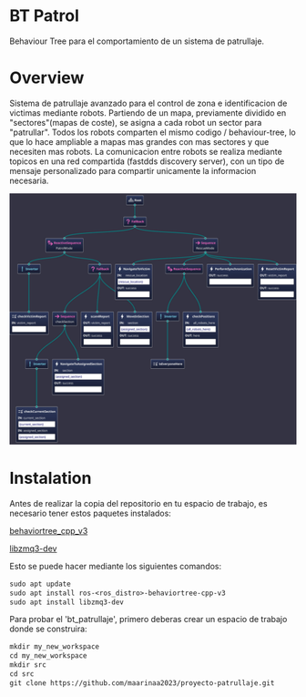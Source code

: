 # BT Patrol

Behaviour Tree para el comportamiento de un sistema de patrullaje.

# Overview

Sistema de patrullaje avanzado para el control de zona e identificacion de victimas mediante robots. Partiendo de un mapa, previamente dividido en "sectores"(mapas de coste), se asigna a cada robot un sector para "patrullar".
Todos los robots comparten el mismo codigo / behaviour-tree, lo que lo hace ampliable a mapas mas grandes con mas sectores y que necesiten mas robots.
La comunicacion entre robots se realiza mediante topicos en una red compartida (fastdds discovery server), con un tipo de mensaje personalizado para compartir unicamente la informacion necesaria.

![alt text][logo]

[logo]: https://github.com/maarinaa2023/proyecto-patrullaje/blob/main/bt_patrol_project/doc/patrolBT.jpg "mapaBT"

# Instalation

Antes de realizar la copia del repositorio en tu espacio de trabajo, es necesario tener estos paquetes instalados:

[behaviortree_cpp_v3](https://github.com/BehaviorTree/behaviortree_cpp_v3-release)

[libzmq3-dev](https://github.com/zeromq/libzmq)

Esto se puede hacer mediante los siguientes comandos:

```
sudo apt update
sudo apt install ros-<ros_distro>-behaviortree-cpp-v3
sudo apt install libzmq3-dev
```

Para probar el 'bt_patrullaje', primero deberas crear un espacio de trabajo donde se construira:

```
mkdir my_new_workspace
cd my_new_workspace
mkdir src
cd src
git clone https://github.com/maarinaa2023/proyecto-patrullaje.git
```

